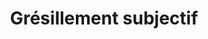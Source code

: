 ---
published: true
title: 'Grésillement subjectif'
collection: ailleurs
release_date: '2015-06-29 00:00:00'
image:
    user/pages/01.Emissions/ailleurs-96/ouiedire_ailleurs-96_cover-1.png: { name: ouiedire_ailleurs-96_cover-1.png, type: image/png, size: 592554, path: user/pages/01.Emissions/ailleurs-96/ouiedire_ailleurs-96_cover-1.png }
number: '96'
slug: ailleurs-96
taxonomy:
    dj: Johan
    artist: ['Art & Technique ‎', 'Ennio Morricone', 'Intérprétation pour la chorale des enfants de Saint-Satur sous la direction de Guy Bernadet', 'Patrice Mestral & Nouvel Orchestre Philharmonique De Radio-France ‎', 'Pierre Henry', 'Pr. F. Lhermitte', 'Sinoia Caves', 'Tomoko Sauvage', 'Vincent Epplay']
playlists:
    - { title: null, tracks: [{ timecode: '00:00:00', artists: ['Pr. F. Lhermitte'], title: 'Hémorragie ou ischémie ?' }, { timecode: '00:02:20', artists: ['Tomoko Sauvage'], title: 'The Naked Island' }, { timecode: '00:12:20', artists: ['Pierre Henry'], title: 'Souffle 1' }, { timecode: '00:18:30', artists: ['Art & Technique ‎'], title: 'Another Day An Other Life' }, { timecode: '00:24:46', artists: ['Ennio Morricone'], title: 'Symphonie pour l''attentat' }, { timecode: '00:40:17', artists: ['Patrice Mestral & Nouvel Orchestre Philharmonique De Radio-France ‎'], title: Rassemblements }, { timecode: '00:44:11', artists: ['Vincent Epplay'], title: 'Laboratoire de recherche sonore' }, { timecode: '00:45:25', artists: ['Sinoia Caves'], title: 'Forever Dilating Eye' }, { timecode: '00:49:56', artists: ['Pr. F. Lhermitte'], title: Conclusion }, { timecode: '00:50:45', artists: ['Intérprétation pour la chorale des enfants de Saint-Satur sous la direction de Guy Bernadet'], title: 'Salut, salut à tous' }] }
presentation: ''
image_hd:
    user/pages/01.Emissions/ailleurs-96/ouiedire_ailleurs-96_cover_hd.png: { name: ouiedire_ailleurs-96_cover_hd.png, type: image/png, size: 13629168, path: user/pages/01.Emissions/ailleurs-96/ouiedire_ailleurs-96_cover_hd.png }

---